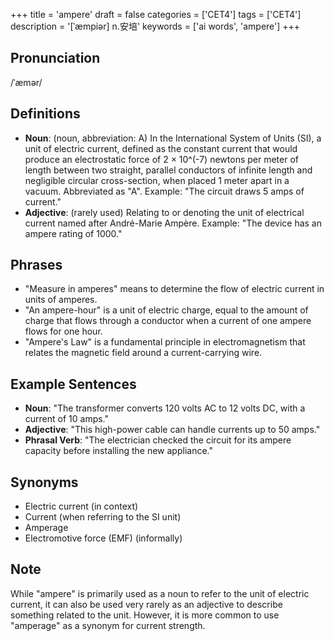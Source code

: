 +++
title = 'ampere'
draft = false
categories = ['CET4']
tags = ['CET4']
description = '[ˈæmpiər] n.安培'
keywords = ['ai words', 'ampere']
+++

## Pronunciation
/ˈæmər/

## Definitions
- **Noun**: (noun, abbreviation: A) In the International System of Units (SI), a unit of electric current, defined as the constant current that would produce an electrostatic force of 2 × 10^(-7) newtons per meter of length between two straight, parallel conductors of infinite length and negligible circular cross-section, when placed 1 meter apart in a vacuum. Abbreviated as "A". Example: "The circuit draws 5 amps of current."
- **Adjective**: (rarely used) Relating to or denoting the unit of electrical current named after André-Marie Ampère. Example: "The device has an ampere rating of 1000."

## Phrases
- "Measure in amperes" means to determine the flow of electric current in units of amperes.
- "An ampere-hour" is a unit of electric charge, equal to the amount of charge that flows through a conductor when a current of one ampere flows for one hour.
- "Ampere's Law" is a fundamental principle in electromagnetism that relates the magnetic field around a current-carrying wire.

## Example Sentences
- **Noun**: "The transformer converts 120 volts AC to 12 volts DC, with a current of 10 amps."
- **Adjective**: "This high-power cable can handle currents up to 50 amps."
- **Phrasal Verb**: "The electrician checked the circuit for its ampere capacity before installing the new appliance."

## Synonyms
- Electric current (in context)
- Current (when referring to the SI unit)
- Amperage
- Electromotive force (EMF) (informally)

## Note
While "ampere" is primarily used as a noun to refer to the unit of electric current, it can also be used very rarely as an adjective to describe something related to the unit. However, it is more common to use "amperage" as a synonym for current strength.

